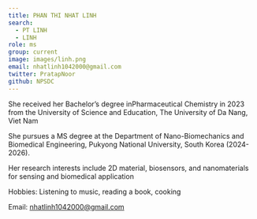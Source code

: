 ```yaml
---
title: PHAN THI NHAT LINH
search:
  - PT LINH
  - LINH
role: ms
group: current
image: images/linh.png
email: nhatlinh1042000@gmail.com
twitter: PratapNoor
github: NPSDC
---
```


She received her Bachelor’s degree inPharmaceutical Chemistry in 2023 from the University of Science and Education, The University of Da Nang, Viet Nam

She pursues a MS degree at the Department of Nano-Biomechanics and Biomedical Engineering, Pukyong National University, South Korea (2024-2026).

Her research interests include 2D material, biosensors, and nanomaterials for sensing and biomedical application

Hobbies: Listening to music, reading a book, cooking

Email: nhatlinh1042000@gmail.com
